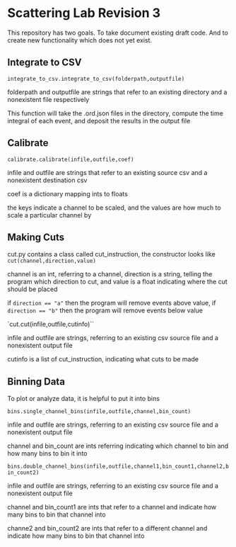 # Scattering Lab Revision 3

This repository has two goals.
To take document existing draft code.
And to create new functionality which does not yet exist.

## Integrate to CSV

`integrate_to_csv.integrate_to_csv(folderpath,outputfile)`

folderpath and outputfile are strings that refer to an existing directory and a nonexistent file respectively

This function will take the .ord.json files in the directory, compute the time integral of each event, and deposit the results in the output file

## Calibrate

`calibrate.calibrate(infile,outfile,coef)`

infile and outfile are strings that refer to an existing source csv and a nonexistent destination csv

coef is a dictionary mapping ints to floats

the keys indicate a channel to be scaled, and the values are how much to scale a particular channel by

## Making Cuts

cut.py contains a class called cut_instruction, the constructor looks like `cut(channel,direction,value)`

channel is an int, referring to a channel, direction is a string, telling the program which direction to cut, and value is a float indicating where the cut should be placed

if `direction == "a"` then the program will remove events above value, if `direction == "b"` then the program will remove events below value

`cut.cut(infile,outfile,cutinfo)``

infile and outfile are strings, referring to an existing csv source file and a nonexistent output file

cutinfo is a list of cut_instruction, indicating what cuts to be made

## Binning Data

To plot or analyze data, it is helpful to put it into bins

`bins.single_channel_bins(infile,outfile,channel,bin_count)`

infile and outfile are strings, referring to an existing csv source file and a nonexistent output file

channel and bin_count are ints referring indicating which channel to bin and how many bins to bin it into

`bins.double_channel_bins(infile,outfile,channel1,bin_count1,channel2,bin_count2)`

infile and outfile are strings, referring to an existing csv source file and a nonexistent output file

channel and bin_count1 are ints that refer to a channel and indicate how many bins to bin that channel into

channe2 and bin_count2 are ints that refer to a different channel and indicate how many bins to bin that channel into
